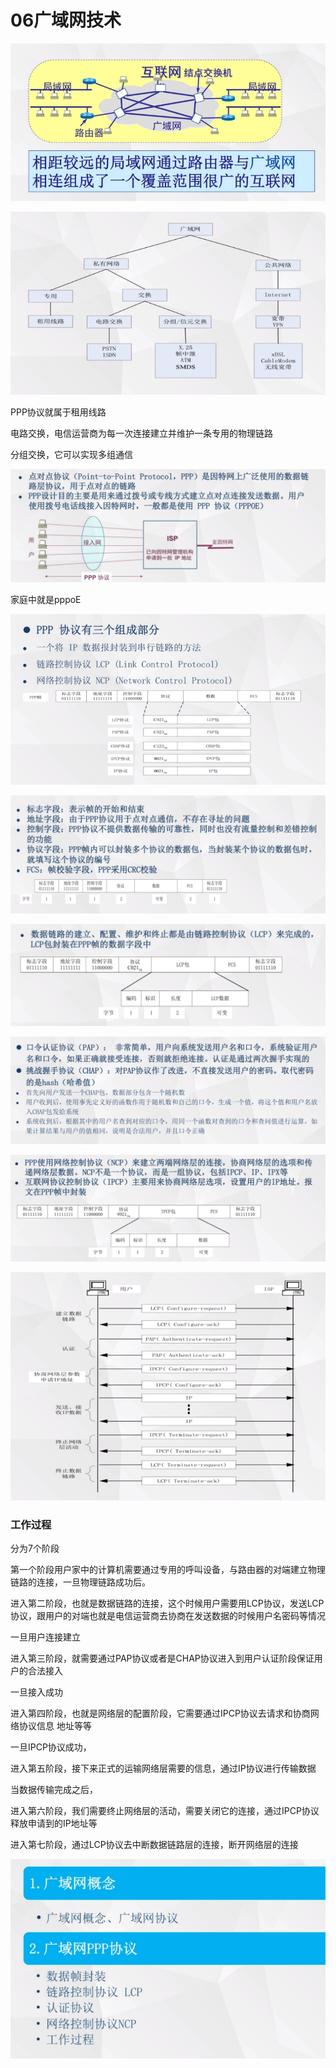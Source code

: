 # 06广域网技术

![image-20211030190353510](06广域网技术.assets/image-20211030190353510.png)

![image-20211030190449161](06广域网技术.assets/image-20211030190449161.png)

PPP协议就属于租用线路

电路交换，电信运营商为每一次连接建立并维护一条专用的物理链路

分组交换，它可以实现多组通信

![image-20211030190746584](06广域网技术.assets/image-20211030190746584.png)

家庭中就是pppoE

![image-20211030190823930](06广域网技术.assets/image-20211030190823930.png)

![image-20211030190904677](06广域网技术.assets/image-20211030190904677.png)

![image-20211030191039935](06广域网技术.assets/image-20211030191039935.png)

![image-20211030191126511](06广域网技术.assets/image-20211030191126511.png)

![image-20211030191309827](06广域网技术.assets/image-20211030191309827.png)

![image-20211030191354994](06广域网技术.assets/image-20211030191354994.png)

### 工作过程

分为7个阶段

第一个阶段用户家中的计算机需要通过专用的呼叫设备，与路由器的对端建立物理链路的连接，一旦物理链路成功后。

进入第二阶段，也就是数据链路的连接，这个时候用户需要用LCP协议，发送LCP协议，跟用户的对端也就是电信运营商去协商在发送数据的时候用户名密码等情况 

一旦用户连接建立

进入第三阶段，就需要通过PAP协议或者是CHAP协议进入到用户认证阶段保证用户的合法接入

一旦接入成功

进入第四阶段，也就是网络层的配置阶段，它需要通过IPCP协议去请求和协商网络协议信息 地址等等

一旦IPCP协议成功，

进入第五阶段，接下来正式的运输网络层需要的信息，通过IP协议进行传输数据

当数据传输完成之后，

进入第六阶段，我们需要终止网络层的活动，需要关闭它的连接，通过IPCP协议释放申请到的IP地址等

进入第七阶段，通过LCP协议去中断数据链路层的连接，断开网络层的连接

![image-20211030192436915](06广域网技术.assets/image-20211030192436915.png)